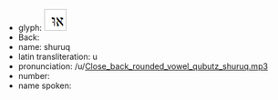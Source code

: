 - glyph: ![paste-26121991094273.jpg](48.jpg)
- Back: 
- name: shuruq
- latin transliteration: u
- pronunciation: /u/[Close_back_rounded_vowel_qubutz_shuruq.mp3](45.mp3)
- number: 
- name spoken: 